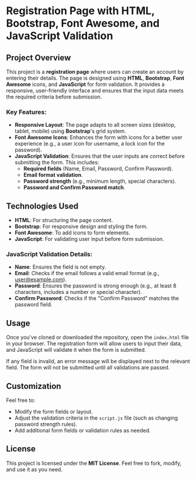 # Registration Page with HTML, Bootstrap, Font Awesome, and JavaScript Validation

## Project Overview

This project is a **registration page** where users can create an account by entering their details. The page is designed using **HTML**, **Bootstrap**, **Font Awesome** icons, and **JavaScript** for form validation. It provides a responsive, user-friendly interface and ensures that the input data meets the required criteria before submission.

### Key Features:
- **Responsive Layout**: The page adapts to all screen sizes (desktop, tablet, mobile) using **Bootstrap**'s grid system.
- **Font Awesome Icons**: Enhances the form with icons for a better user experience (e.g., a user icon for username, a lock icon for the password).
- **JavaScript Validation**: Ensures that the user inputs are correct before submitting the form. This includes:
  - **Required fields** (Name, Email, Password, Confirm Password).
  - **Email format validation**.
  - **Password strength** (e.g., minimum length, special characters).
  - **Password and Confirm Password match**.

## Technologies Used

- **HTML**: For structuring the page content.
- **Bootstrap**: For responsive design and styling the form.
- **Font Awesome**: To add icons to form elements.
- **JavaScript**: For validating user input before form submission.

### JavaScript Validation Details:
- **Name**: Ensures the field is not empty.
- **Email**: Checks if the email follows a valid email format (e.g., user@example.com).
- **Password**: Ensures the password is strong enough (e.g., at least 8 characters, includes a number or special character).
- **Confirm Password**: Checks if the "Confirm Password" matches the password field.

## Usage

Once you've cloned or downloaded the repository, open the `index.html` file in your browser. The registration form will allow users to input their data, and JavaScript will validate it when the form is submitted.

If any field is invalid, an error message will be displayed next to the relevant field. The form will not be submitted until all validations are passed.

## Customization

Feel free to:
- Modify the form fields or layout.
- Adjust the validation criteria in the `script.js` file (such as changing password strength rules).
- Add additional form fields or validation rules as needed.

## License

This project is licensed under the **MIT License**. Feel free to fork, modify, and use it as you need.
